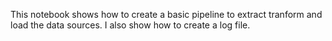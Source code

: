 This notebook shows how to create a basic pipeline to extract tranform and load the data sources.
I also show how to create a log file.
